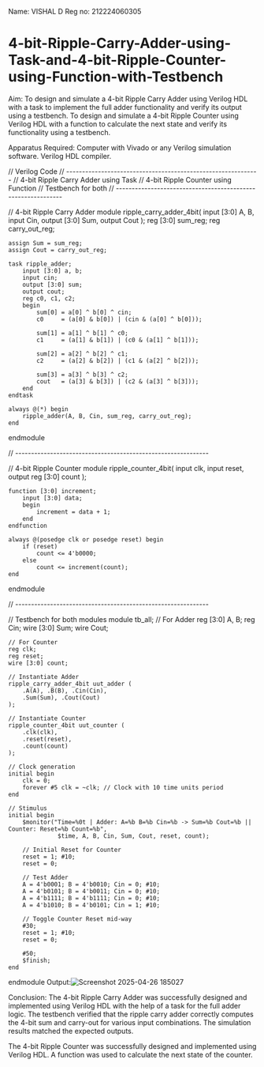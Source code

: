 Name: VISHAL D
Reg no: 212224060305
# 4-bit-Ripple-Carry-Adder-using-Task-and-4-bit-Ripple-Counter-using-Function-with-Testbench
Aim:
To design and simulate a 4-bit Ripple Carry Adder using Verilog HDL with a task to implement the full adder functionality and verify its output using a testbench.
To design and simulate a 4-bit Ripple Counter using Verilog HDL with a function to calculate the next state and verify its functionality using a testbench.

Apparatus Required:
Computer with Vivado or any Verilog simulation software.
Verilog HDL compiler.

// Verilog Code
// -------------------------------------------------------------
// 4-bit Ripple Carry Adder using Task
// 4-bit Ripple Counter using Function
// Testbench for both
// -------------------------------------------------------------

// 4-bit Ripple Carry Adder
module ripple_carry_adder_4bit(
    input  [3:0] A, B,
    input        Cin,
    output [3:0] Sum,
    output       Cout
);
    reg [3:0] sum_reg;
    reg carry_out_reg;

    assign Sum = sum_reg;
    assign Cout = carry_out_reg;

    task ripple_adder;
        input [3:0] a, b;
        input cin;
        output [3:0] sum;
        output cout;
        reg c0, c1, c2;
        begin
            sum[0] = a[0] ^ b[0] ^ cin;
            c0     = (a[0] & b[0]) | (cin & (a[0] ^ b[0]));

            sum[1] = a[1] ^ b[1] ^ c0;
            c1     = (a[1] & b[1]) | (c0 & (a[1] ^ b[1]));

            sum[2] = a[2] ^ b[2] ^ c1;
            c2     = (a[2] & b[2]) | (c1 & (a[2] ^ b[2]));

            sum[3] = a[3] ^ b[3] ^ c2;
            cout   = (a[3] & b[3]) | (c2 & (a[3] ^ b[3]));
        end
    endtask

    always @(*) begin
        ripple_adder(A, B, Cin, sum_reg, carry_out_reg);
    end
endmodule

// -------------------------------------------------------------

// 4-bit Ripple Counter
module ripple_counter_4bit(
    input        clk,
    input        reset,
    output reg [3:0] count
);

    function [3:0] increment;
        input [3:0] data;
        begin
            increment = data + 1;
        end
    endfunction

    always @(posedge clk or posedge reset) begin
        if (reset)
            count <= 4'b0000;
        else
            count <= increment(count);
    end
endmodule

// -------------------------------------------------------------

// Testbench for both modules
module tb_all;
    // For Adder
    reg  [3:0] A, B;
    reg        Cin;
    wire [3:0] Sum;
    wire       Cout;

    // For Counter
    reg clk;
    reg reset;
    wire [3:0] count;

    // Instantiate Adder
    ripple_carry_adder_4bit uut_adder (
        .A(A), .B(B), .Cin(Cin),
        .Sum(Sum), .Cout(Cout)
    );

    // Instantiate Counter
    ripple_counter_4bit uut_counter (
        .clk(clk),
        .reset(reset),
        .count(count)
    );

    // Clock generation
    initial begin
        clk = 0;
        forever #5 clk = ~clk; // Clock with 10 time units period
    end

    // Stimulus
    initial begin
        $monitor("Time=%0t | Adder: A=%b B=%b Cin=%b -> Sum=%b Cout=%b || Counter: Reset=%b Count=%b", 
                  $time, A, B, Cin, Sum, Cout, reset, count);

        // Initial Reset for Counter
        reset = 1; #10;
        reset = 0; 

        // Test Adder
        A = 4'b0001; B = 4'b0010; Cin = 0; #10;
        A = 4'b0101; B = 4'b0011; Cin = 0; #10;
        A = 4'b1111; B = 4'b1111; Cin = 0; #10;
        A = 4'b1010; B = 4'b0101; Cin = 1; #10;

        // Toggle Counter Reset mid-way
        #30;
        reset = 1; #10;
        reset = 0;

        #50;
        $finish;
    end
endmodule
Output:![Screenshot 2025-04-26 185027](https://github.com/user-attachments/assets/27408831-db5e-41a3-bbb0-3de21931bccc)

Conclusion:
The 4-bit Ripple Carry Adder was successfully designed and implemented using Verilog HDL with the help of a task for the full adder logic. The testbench verified that the ripple carry adder correctly computes the 4-bit sum and carry-out for various input combinations. The simulation results matched the expected outputs.

The 4-bit Ripple Counter was successfully designed and implemented using Verilog HDL. A function was used to calculate the next state of the counter.


